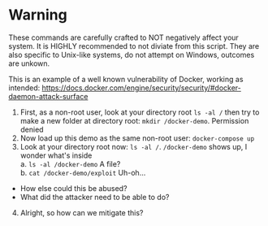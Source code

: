 # Warning
These commands are carefully crafted to NOT negatively affect your system. It is HIGHLY recommended to not diviate from this script. They are also specific to Unix-like systems, do not attempt on Windows, outcomes are unkown.

This is an example of a well known vulnerability of Docker, working as intended: https://docs.docker.com/engine/security/security/#docker-daemon-attack-surface

1. First, as a non-root user, look at your directory root `ls -al /` then try to make a new folder at directory root: `mkdir /docker-demo`. Permission denied
1. Now load up this demo as the same non-root user: `docker-compose up`
1. Look at your directory root now: `ls -al /`. `/docker-demo` shows up, I wonder what's inside  
  a. `ls -al /docker-demo` A file?  
  b. `cat /docker-demo/exploit` Uh-oh...  
  - How else could this be abused?
  - What did the attacker need to be able to do?
4. Alright, so how can we mitigate this?
